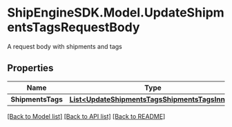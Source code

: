 # ShipEngineSDK.Model.UpdateShipmentsTagsRequestBody
A request body with shipments and tags

## Properties

Name | Type | Description | Notes
------------ | ------------- | ------------- | -------------
**ShipmentsTags** | [**List&lt;UpdateShipmentsTagsShipmentsTagsInner&gt;**](UpdateShipmentsTagsShipmentsTagsInner.md) |  | [optional] 

[[Back to Model list]](../../README.md#documentation-for-models) [[Back to API list]](../../README.md#documentation-for-api-endpoints) [[Back to README]](../../README.md)

